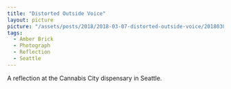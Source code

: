 ```yaml
---
title: "Distorted Outside Voice"
layout: picture
picture: "/assets/posts/2018/2018-03-07-distorted-outside-voice/20180308_001248806_iOS.jpg"
tags:
  - Amber Brick
  - Photograph
  - Reflection
  - Seattle
---
```

A reflection at the Cannabis City dispensary in Seattle.